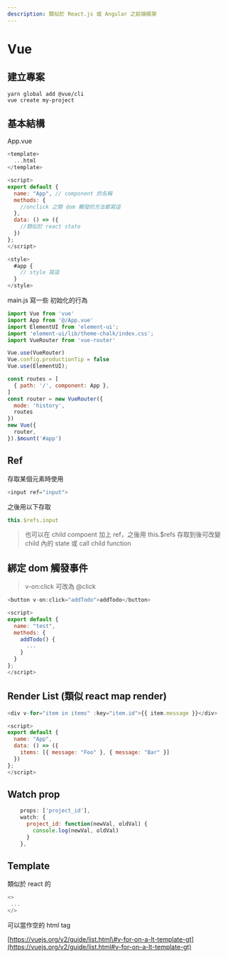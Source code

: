 ```yaml
---
description: 類似於 React.js 或 Angular 之前端框架
---
```


# Vue

## 建立專案

```text
yarn global add @vue/cli
vue create my-project
```

## 基本結構

App.vue

```javascript
<template>
  ...html
</template>

<script>
export default {
  name: "App", // component 的名稱
  methods: {
    //onclick 之類 dom 觸發的方法都寫這
  },
  data: () => ({
    //類似於 react state
  })
};
</script>

<style>
  #app {
    // style 寫這 
  }
</style>
```

main.js 寫一些 初始化的行為

```javascript
import Vue from 'vue'
import App from '@/App.vue'
import ElementUI from 'element-ui';
import 'element-ui/lib/theme-chalk/index.css';
import VueRouter from 'vue-router'

Vue.use(VueRouter)
Vue.config.productionTip = false
Vue.use(ElementUI);

const routes = [
  { path: '/', component: App },
]
const router = new VueRouter({
  mode: 'history',
  routes 
})
new Vue({
  router,
}).$mount('#app')

```

## Ref

存取某個元素時使用

```javascript
<input ref="input">
```

之後用以下存取

```javascript
this.$refs.input
```

> 也可以在 child compoent 加上 ref，之後用 this.$refs 存取到後可改變 child 內的 state 或 call child function

## 綁定 dom 觸發事件

> v-on:click 可改為 @click

```javascript
<button v-on:click="addTodo">addTodo</button>

<script>
export default {
  name: "test",
  methods: {
    addTodo() {
      ...
    }
  }
};
</script>
```

## Render List \(類似 react map render\)

```javascript
<div v-for="item in items" :key="item.id">{{ item.message }}</div>

<script>
export default {
  name: "App",
  data: () => ({
    items: [{ message: "Foo" }, { message: "Bar" }]
  })
};
</script>
```

## Watch prop

```javascript
    props: ['project_id'],
    watch: { 
      project_id: function(newVal, oldVal) {
        console.log(newVal, oldVal)
      }
    },
```

## Template

類似於 react 的

```javascript
<> 
 ...
</>
```

可以當作空的 html tag

[https://vuejs.org/v2/guide/list.html\#v-for-on-a-lt-template-gt](https://vuejs.org/v2/guide/list.html#v-for-on-a-lt-template-gt)

